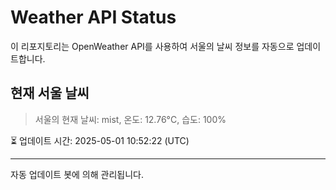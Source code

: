 
# Weather API Status

이 리포지토리는 OpenWeather API를 사용하여 서울의 날씨 정보를 자동으로 업데이트합니다.

## 현재 서울 날씨
> 서울의 현재 날씨: mist, 온도: 12.76°C, 습도: 100%

⏳ 업데이트 시간: 2025-05-01 10:52:22 (UTC)

---
자동 업데이트 봇에 의해 관리됩니다.
